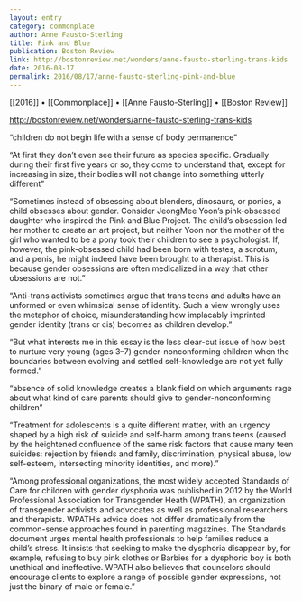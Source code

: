 ```yaml
---
layout: entry
category: commonplace
author: Anne Fausto-Sterling
title: Pink and Blue
publication: Boston Review
link: http://bostonreview.net/wonders/anne-fausto-sterling-trans-kids
date: 2016-08-17
permalink: 2016/08/17/anne-fausto-sterling-pink-and-blue
---
```


[[2016]] • [[Commonplace]] • [[Anne Fausto-Sterling]] • [[Boston Review]]

http://bostonreview.net/wonders/anne-fausto-sterling-trans-kids

“children do not begin life with a sense of body permanence”

“At first they don’t even see their future as species specific. Gradually during their first five years or so, they come to understand that, except for increasing in size, their bodies will not change into something utterly different”

“Sometimes instead of obsessing about blenders, dinosaurs, or ponies, a child obsesses about gender. Consider JeongMee Yoon’s pink-obsessed daughter who inspired the Pink and Blue Project. The child’s obsession led her mother to create an art project, but neither Yoon nor the mother of the girl who wanted to be a pony took their children to see a psychologist. If, however, the pink-obsessed child had been born with testes, a scrotum, and a penis, he might indeed have been brought to a therapist. This is because gender obsessions are often medicalized in a way that other obsessions are not.”

“Anti-trans activists sometimes argue that trans teens and adults have an unformed or even whimsical sense of identity. Such a view wrongly uses the metaphor of choice, misunderstanding how implacably imprinted gender identity (trans or cis) becomes as children develop.”

“But what interests me in this essay is the less clear-cut issue of how best to nurture very young (ages 3–7) gender-nonconforming children when the boundaries between evolving and settled self-knowledge are not yet fully formed.”

“absence of solid knowledge creates a blank field on which arguments rage about what kind of care parents should give to gender-nonconforming children”

“Treatment for adolescents is a quite different matter, with an urgency shaped by a high risk of suicide and self-harm among trans teens (caused by the heightened confluence of the same risk factors that cause many teen suicides: rejection by friends and family, discrimination, physical abuse, low self-esteem, intersecting minority identities, and more).”

“Among professional organizations, the most widely accepted Standards of Care for children with gender dysphoria was published in 2012 by the World Professional Association for Transgender Heath (WPATH), an organization of transgender activists and advocates as well as professional researchers and therapists. WPATH’s advice does not differ dramatically from the common-sense approaches found in parenting magazines. The Standards document urges mental health professionals to help families reduce a child’s stress. It insists that seeking to make the dysphoria disappear by, for example, refusing to buy pink clothes or Barbies for a dysphoric boy is both unethical and ineffective. WPATH also believes that counselors should encourage clients to explore a range of possible gender expressions, not just the binary of male or female.”
